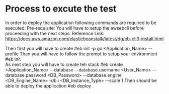 # Process to excute the test

In order to deploy the application following commands are required to be executed:
Pre-requisite:
You will have to setup the awsebcli before proceeding with the next steps.
Reference Link: https://docs.aws.amazon.com/elasticbeanstalk/latest/dg/eb-cli3-install.html

Then first you will have to create 
#eb init -p go <Application_Name> --profile <AWS profile name>
Then you will have to follow the prompt to setup your environment
#eb init  
As next step you will have to create teh stack
#eb create <Application_Name> --database --database.username <User_Name> --database.password <DB_Password> --database.engine <DB_Engine_Name> -db.i <DB_Instance_Type> --scale 1
Then should be able to deploy the application
#eb deploy
